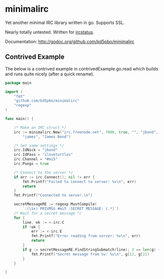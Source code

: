 minimalirc
==========

Yet another minimal IRC library written in go.  Supports SSL.

Nearly totally untested.  Written for [ircstatus](https://github.com/kd5pbo/ircstatus "ircstatus repo").

Documentation: http://godoc.org/github.com/kd5pbo/minimalirc

Contrived Example
-------------
The below is a contrived example in contrivedExample.go.read which builds and
runs quite nicely (after a quick rename).

```go
package main

import (
	"fmt"
	"github.com/kd5pbo/minimalirc"
	"regexp"
)

func main() {

	/* Make an IRC struct */
	irc := minimalirc.New("irc.freenode.net", 7000, true, "", "jbond",
		"james", "James Bond")

	/* Set some settings */
	irc.IdNick = "jbond"
	irc.IdPass = "iloveturtles"
	irc.Channel = "#mi5"
	irc.Pongs = true

	/* Connect to the server */
	if err := irc.Connect(); nil != err {
		fmt.Printf("Failed to connect to server: %v\n", err)
		return
	}
	fmt.Printf("Connected to server.\n")

	secretMessageRE := regexp.MustCompile(
		`:(\S+) PRIVMSG #mi5 :SECRET MESSAGE: (.*)`)
	/* Wait for a secret message */
	for {
		line, ok := <-irc.C
		if !ok {
			err := <-irc.E
			fmt.Printf("Error reading from server: %v\n", err)
			return
		}
		if g := secretMessageRE.FindStringSubmatch(line); 3 == len(g) {
			fmt.Printf("Secret message from %v: %v\n", g[1], g[2])
		}
	}

}
```
